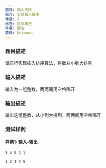 ```yaml
---
题目: 插入排序
简介: 实现插入排序
难度: 2
标签: 排序算法
作者: 匿名
慕码: Unknown
---
```


### 题目描述

请自行实现插入排序算法，将数从小到大排列

### 输入描述

输入为一组整数，两两间用空格隔开

### 输出描述

输出这组整数，从小到大排列，两两间用空格隔开

### 测试样例

#### 样例1: 输入-输出

```
3 4 5 2 1
```

```
1 2 3 4 5
```

